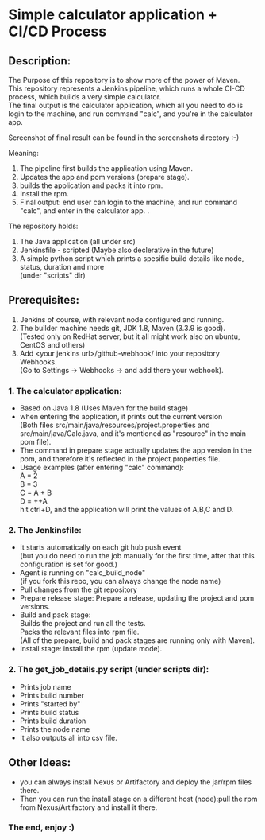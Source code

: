 # Simple calculator application + CI/CD Process

## Description:

The Purpose of this repository is to show more of the power of Maven.  
This repository represents a Jenkins pipeline, which runs a whole CI-CD process, which builds a very simple calculator.  
The final output is the calculator application, which all you need to do is login to the machine, and run command "calc", and you're in the calculator app. 

Screenshot of final result can be found in the screenshots directory :-)

Meaning:
1. The pipeline first builds the application using Maven.
2. Updates the app and pom versions (prepare stage).
3. builds the application and packs it into rpm.
4. Install the rpm.
5. Final output: end user can login to the machine, and run command "calc", and enter in the calculator app. .

The repository holds:
1. The Java application (all under src)
2. Jenkinsfile - scripted (Maybe also declerative in the future)
3. A simple python script which  prints a spesific build details like node, status, duration and more  
(under "scripts" dir)

## Prerequisites:
1. Jenkins of course, with relevant node configured and running.
2. The builder machine needs git, JDK 1.8, Maven (3.3.9 is good).  
(Tested only on RedHat server, but it all might work also on ubuntu, CentOS and others)
4. Add \<your jenkins url\>/github-webhook/ into your repository Webhooks.  
(Go to Settings -> Webhooks -> and add there your webhook).

### 1. The calculator application:
* Based on Java 1.8 (Uses Maven for the build stage)
* when entering the application, it prints out the current version  
(Both files src/main/java/resources/project.properties and src/main/java/Calc.java, and it's mentioned as "resource" in the main pom file).
* The command in prepare stage actually updates the app version in the pom, and therefore it's reflected in the project.properties file.
* Usage examples (after entering "calc" command):  
A = 2  
B = 3  
C = A + B  
D = ++A  
hit ctrl+D, and the application will print the values of A,B,C and D.  

### 2. The Jenkinsfile:
* It starts automatically on each git hub push event  
(but you do need to run the job manually for the first time, after that this configuration is set for good.)
* Agent is running on "calc_build_node"  
(if you fork this repo, you can always change the node name)
* Pull changes from the git repository
* Prepare release stage: Prepare a release, updating the project and pom versions.
* Build and pack stage:  
Builds the project and run all the tests.  
Packs the relevant files into rpm file.  
(All of the prepare, build and pack stages are running only with Maven).
* Install stage: install the rpm (update mode).

### 2. The get_job_details.py script (under scripts dir):
* Prints job name
* Prints build number
* Prints "started by"
* Prints build status
* Prints build duration
* Prints the node name
* It also outputs all into csv file.

## Other Ideas:
* you can always install Nexus or Artifactory and deploy the jar/rpm files there.
* Then you can run the install stage on a different host (node):pull the rpm from Nexus/Artifactory and install it there.

### The end, enjoy :)

